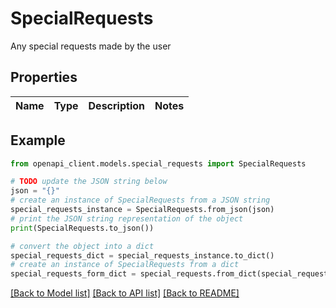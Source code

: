 # SpecialRequests

Any special requests made by the user

## Properties

Name | Type | Description | Notes
------------ | ------------- | ------------- | -------------

## Example

```python
from openapi_client.models.special_requests import SpecialRequests

# TODO update the JSON string below
json = "{}"
# create an instance of SpecialRequests from a JSON string
special_requests_instance = SpecialRequests.from_json(json)
# print the JSON string representation of the object
print(SpecialRequests.to_json())

# convert the object into a dict
special_requests_dict = special_requests_instance.to_dict()
# create an instance of SpecialRequests from a dict
special_requests_form_dict = special_requests.from_dict(special_requests_dict)
```
[[Back to Model list]](../README.md#documentation-for-models) [[Back to API list]](../README.md#documentation-for-api-endpoints) [[Back to README]](../README.md)
